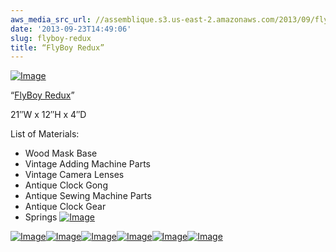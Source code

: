 ```yaml
---
aws_media_src_url: //assemblique.s3.us-east-2.amazonaws.com/2013/09/flyboy-redux-side3-close.jpg
date: '2013-09-23T14:49:06'
slug: flyboy-redux
title: “FlyBoy Redux”
---
```


 [![Image](//assemblique.s3.us-east-2.amazonaws.com/2013/09/flyboy-redux-side3-close.jpg?w=487)](//assemblique.s3.us-east-2.amazonaws.com/2013/09/flyboy-redux-side3-close.jpg)

 “[FlyBoy Redux](//assemblique.s3.us-east-2.amazonaws.com/2013/09/flyboy-redux-side3-close.jpg)”

 21″W x 12″H x 4″D

 List of Materials:

  * Wood Mask Base
 * Vintage Adding Machine Parts
 * Vintage Camera Lenses
 * Antique Clock Gong
 * Antique Sewing Machine Parts
 * Antique Clock Gear
 * Springs
  [![Image](//assemblique.s3.us-east-2.amazonaws.com/2013/09/flyboy-redux-close.jpg?w=487)](//assemblique.s3.us-east-2.amazonaws.com/2013/09/flyboy-redux-close.jpg)

 [![Image](//assemblique.s3.us-east-2.amazonaws.com/2013/09/flyboy-redux-side2-close.jpg?w=487)](//assemblique.s3.us-east-2.amazonaws.com/2013/09/flyboy-redux-side2-close.jpg)[![Image](//assemblique.s3.us-east-2.amazonaws.com/2013/09/flyboy-redux-side-close.jpg?w=487)](//assemblique.s3.us-east-2.amazonaws.com/2013/09/flyboy-redux-side-close.jpg)[![Image](//assemblique.s3.us-east-2.amazonaws.com/2013/09/flyboy-redux-side2.jpg?w=487)](//assemblique.s3.us-east-2.amazonaws.com/2013/09/flyboy-redux-side2.jpg)[![Image](//assemblique.s3.us-east-2.amazonaws.com/2013/09/flyboy-redux-side.jpg?w=487)](//assemblique.s3.us-east-2.amazonaws.com/2013/09/flyboy-redux-side.jpg)[![Image](//assemblique.s3.us-east-2.amazonaws.com/2013/09/flyboy-redux.jpg?w=487)](//assemblique.s3.us-east-2.amazonaws.com/2013/09/flyboy-redux.jpg)[![Image](//assemblique.s3.us-east-2.amazonaws.com/2013/09/flyboy-redux-up.jpg?w=487)](//assemblique.s3.us-east-2.amazonaws.com/2013/09/flyboy-redux-up.jpg)
